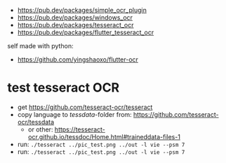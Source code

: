

* https://pub.dev/packages/simple_ocr_plugin
* https://pub.dev/packages/windows_ocr
* https://pub.dev/packages/tesseract_ocr
* https://pub.dev/packages/flutter_tesseract_ocr


self made with python:
* https://github.com/yingshaoxo/flutter-ocr


# test tesseract OCR

* get https://github.com/tesseract-ocr/tesseract
* copy language to *tessdata*-folder from: https://github.com/tesseract-ocr/tessdata
  * or other: https://tesseract-ocr.github.io/tessdoc/Home.html#traineddata-files-1
* run: `./tesseract ../pic_test.png ../out -l vie --psm 7`
* run: `./tesseract ../pic_test.png ../out -l vie --psm 7`

